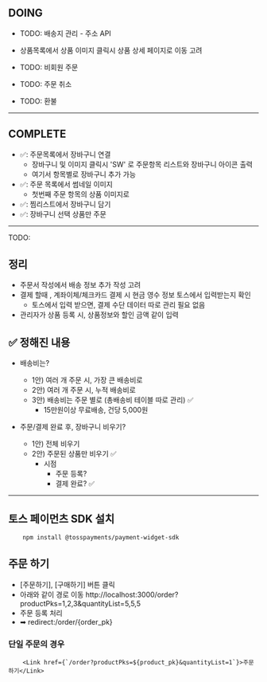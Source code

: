 ## DOING
- TODO: 배송지 관리 - 주소 API
- 상품목록에서 상품 이미지 클릭시 상품 상세 페이지로 이동 고려

- TODO: 비회원 주문
- TODO: 주문 취소
- TODO: 환불

-----------------------------------------------------------------------------------------
## COMPLETE
- ✅: 주문목록에서 장바구니 연결
    - 장바구니 및 이미지 클릭시 'SW' 로 주문항목 리스트와 장바구니 아이콘 출력
    - 여기서 항목별로 장바구니 추가 가능
- ✅: 주문 목록에서 썸네일 이미지
    - 첫번째 주문 항목의 상품 이미지로 
- ✅: 찜리스트에서 장바구니 담기
- ✅: 장바구니 선택 상품만 주문

-----------------------------------------------------------------------------------------

TODO:
## 정리
- 주문서 작성에서 배송 정보 추가 작성 고려
- 결제 할때 , 계좌이체/체크카드 결제 시 현금 영수 정보 토스에서 입력받는지 확인
    - 토스에서 입력 받으면, 결제 수단 데이터 따로 관리 필요 없음
- 관리자가 상품 등록 시, 상품정보와 할인 금액 같이 입력

## ✅ 정해진 내용
- 배송비는? 
    - 1안) 여러 개 주문 시, 가장 큰 배송비로
    - 2안) 여러 개 주문 시, 누적 배송비로
    - 3안) 배송비는 주문 별로 (총배송비 테이블 따로 관리) ✅
        - 15만원이상 무료배송, 건당 5,000원

- 주문/결제 완료 후, 장바구니 비우기?
    - 1안) 전체 비우기
    - 2안) 주문된 상품만 비우기 ✅
        - 시점
            - 주문 등록?
            - 결제 완료? ✅ 



----------------------------------------------------
## 토스 페이먼츠 SDK 설치
```
    npm install @tosspayments/payment-widget-sdk
```


## 주문 하기
- [주문하기], [구매하기] 버튼 클릭
- 아래와 같이 경로 이동
http://localhost:3000/order?productPks=1,2,3&quantityList=5,5,5
- 주문 등록 처리
- ➡ redirect:/order/{order_pk}

### 단일 주문의 경우
```
    <Link href={`/order?productPks=${product_pk}&quantityList=1`}>주문하기</Link>
```